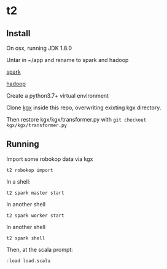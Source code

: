 # t2

## Install

On osx, running JDK 1.8.0

Untar in ~/app and rename to spark and hadoop

[spark](https://www.apache.org/dyn/closer.lua/spark/spark-2.4.4/spark-2.4.4-bin-without-hadoop-scala-2.12.tgz)

[hadoop](https://archive.apache.org/dist/hadoop/common/hadoop-2.6.5/hadoop-2.6.5.tar.gz)

Create a python3.7+ virtual environment

Clone [kgx](https://github.com/NCATS-Tangerine/kgx) inside this repo, overwriting exixting kgx directory.

Then restore kgx/kgx/transformer.py with `git checkout kgx/kgx/transformer.py`

## Running

Import some robokop data via kgx
```
t2 robokop import
```
In a shell:
```
t2 spark master start
```
In another shell
```
t2 spark worker start
```
In another shell
```
t2 spark shell
```
Then, at the scala prompt:
```
:load load.scala
```

